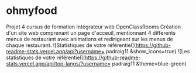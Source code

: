 # ohmyfood
Projet 4 cursus de formation Intégrateur web OpenClassRooms
Création d'un site web comprenant un page d'acceuil, mentionnant 4 differents menus de restaurant avec animations et redirigeant
sur les menus de chaque restaurant.
![Statistiques de votre référentiel](https://github-readme-stats.vercel.app/api?username= padraig11 &show_icons=true)
![Les statistiques de votre référentiel](https://github-readme-stats.vercel.app/api/top-langs/?username= padraig11 &theme=blue-green)
